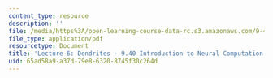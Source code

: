 ```yaml
---
content_type: resource
description: ''
file: /media/https%3A/open-learning-course-data-rc.s3.amazonaws.com/9-40-introduction-to-neural-computation-spring-2018/65ad58a9a37d79e863208745f30c264d_MIT9_40S18_Lec06.pdf
file_type: application/pdf
resourcetype: Document
title: 'Lecture 6: Dendrites - 9.40 Introduction to Neural Computation'
uid: 65ad58a9-a37d-79e8-6320-8745f30c264d
---
```

